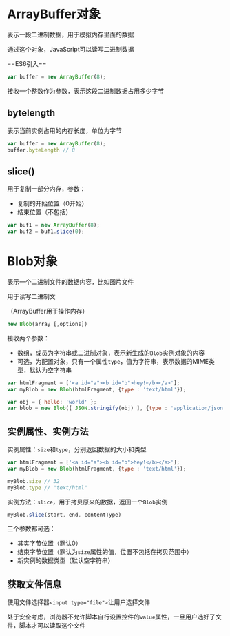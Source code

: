# ArrayBuffer对象

表示一段二进制数据，用于模拟内存里面的数据

通过这个对象，JavaScript可以读写二进制数据

==ES6引入==

```javascript
var buffer = new ArrayBuffer(8);
```

接收一个整数作为参数，表示这段二进制数据占用多少字节

## bytelength

表示当前实例占用的内存长度，单位为字节

```javascript
var buffer = new ArrayBuffer(8);
buffer.byteLength // 8
```

## slice()

用于复制一部分内存，参数：

+ 复制的开始位置（0开始）
+ 结束位置（不包括）

```javascript
var buf1 = new ArrayBuffer(8);
var buf2 = buf1.slice(0);
```



# Blob对象

表示一个二进制文件的数据内容，比如图片文件

用于读写二进制文

（ArrayBuffer用于操作内存）

```javascript
new Blob(array [,options])
```

接收两个参数：

+ 数组，成员为字符串或二进制对象，表示新生成的`Blob`实例对象的内容
+ 可选，为配置对象，只有一个属性`type`，值为字符串，表示数据的MIME类型，默认为空字符串

```javascript
var htmlFragment = ['<a id="a"><b id="b">hey!</b></a>'];
var myBlob = new Blob(htmlFragment, {type : 'text/html'});

var obj = { hello: 'world' };
var blob = new Blob([ JSON.stringify(obj) ], {type : 'application/json'});
```

## 实例属性、实例方法

实例属性：`size`和`type`，分别返回数据的大小和类型

```javascript
var htmlFragment = ['<a id="a"><b id="b">hey!</b></a>'];
var myBlob = new Blob(htmlFragment, {type : 'text/html'});

myBlob.size // 32
myBlob.type // "text/html"
```

实例方法：`slice`，用于拷贝原来的数据，返回一个`Blob`实例

```javascript
myBlob.slice(start, end, contentType)
```

三个参数都可选：

+ 其实字节位置（默认0）
+ 结束字节位置（默认为`size`属性的值，位置不包括在拷贝范围中）
+ 新实例的数据类型（默认空字符串）

## 获取文件信息

使用文件选择器`<input type="file">`让用户选择文件

处于安全考虑，浏览器不允许脚本自行设置控件的`value`属性，一旦用户选好了文件，脚本才可以读取这个文件









